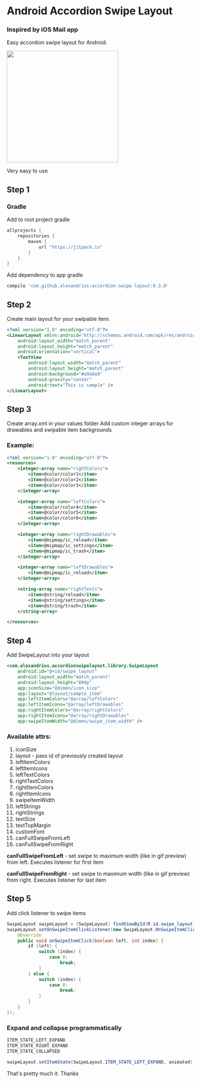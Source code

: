 # Android Accordion Swipe Layout

### Inspired by iOS Mail app

Easy accordion swipe layout for Android.

<img src="http://i.giphy.com/l3vR2q08LFkNHDgg8.gif" width="300">

Very easy to use

## Step 1
### Gradle

Add to root project gradle
```groovy
allprojects {
    repositories {
        maven {
            url "https://jitpack.io"
        }
    }
}
```

Add dependency to app gradle
```groovy
compile 'com.github.alexandrius:accordion-swipe-layout:0.3.0'
```

## Step 2
Create main layout for your swipable item. 

```xml
<?xml version="1.0" encoding="utf-8"?>
<LinearLayout xmlns:android="http://schemas.android.com/apk/res/android"
    android:layout_width="match_parent"
    android:layout_height="match_parent"
    android:orientation="vertical">
    <TextView
        android:layout_width="match_parent"
        android:layout_height="match_parent"
        android:background="#a9a9a9"
        android:gravity="center"
        android:text="This is sample" />
</LinearLayout>
```

## Step 3
Create array.xml in your values folder
Add custom integer arrays for drawables and swipable item backgrounds

### Example:
```xml
<?xml version="1.0" encoding="utf-8"?>
<resources>
    <integer-array name="rightColors">
        <item>@color/color1</item>
        <item>@color/color2</item>
        <item>@color/color3</item>
    </integer-array>

    <integer-array name="leftColors">
        <item>@color/color4</item>
        <item>@color/color5</item>
        <item>@color/color6</item>
    </integer-array>

    <integer-array name="rightDrawables">
        <item>@mipmap/ic_reload</item>
        <item>@mipmap/ic_settings</item>
        <item>@mipmap/ic_trash</item>
    </integer-array>

    <integer-array name="leftDrawables">
        <item>@mipmap/ic_reload</item>
    </integer-array>

    <string-array name="rightTexts">
        <item>@string/reload</item>
        <item>@string/settings</item>
        <item>@string/trash</item>
    </string-array>

</resources>
```

## Step 4
Add SwipeLayout into your layout

```xml
<com.alexandrius.accordionswipelayout.library.SwipeLayout
    android:id="@+id/swipe_layout"
    android:layout_width="match_parent"
    android:layout_height="80dp"
    app:iconSize="@dimen/icon_size"
    app:layout="@layout/sample_item"
    app:leftItemColors="@array/leftColors"
    app:leftItemIcons="@array/leftDrawables"
    app:rightItemColors="@array/rightColors"
    app:rightItemIcons="@array/rightDrawables"
    app:swipeItemWidth="@dimen/swipe_item_width" />
```

### Available attrs:
  1. iconSize
  2. layout - pass id of previously created layout
  3. leftItemColors
  4. leftItemIcons
  5. leftTextColors
  6. rightTextColors
  7. rightItemColors
  8. rightItemIcons
  9. swipeItemWidth
  10. leftStrings
  11. rightStrings
  12. textSize
  13. textTopMargin
  14. customFont
  15. canFullSwipeFromLeft
  16. canFullSwipeFromRight


**canFullSwipeFromLeft** - set swipe to maximum width (like in gif preview) from left. Executes listener for first item

**canFullSwipeFromRight** - set swipe to maximum width (like in gif preview) from right. Executes listener for last item

## Step 5
Add click listener to swipe items
```java
SwipeLayout swipeLayout = (SwipeLayout) findViewById(R.id.swipe_layout);
swipeLayout.setOnSwipeItemClickListener(new SwipeLayout.OnSwipeItemClickListener() {
    @Override
    public void onSwipeItemClick(boolean left, int index) {
        if (left) {
            switch (index) {
                case 0:
                    break;
            }
        } else {
            switch (index) {
                case 0:
                    break;
            }
        }
    }
});
```


### Expand and collapse programmatically
```java
ITEM_STATE_LEFT_EXPAND
ITEM_STATE_RIGHT_EXPAND
ITEM_STATE_COLLAPSED

swipeLayout.setItemState(SwipeLayout.ITEM_STATE_LEFT_EXPAND, animated);

```

That's pretty much it. Thanks
